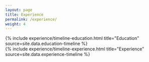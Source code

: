 ```yaml
---
layout: page
title: Experience
permalink: /experience/
weight: 4
---
```


<div class="row">
{% include experience/timeline-education.html title="Education" source=site.data.education-timeline %}
</div>
<div class="row">
{% include experience/timeline-experience.html title="Experience" source=site.data.experience-timeline %}
</div>